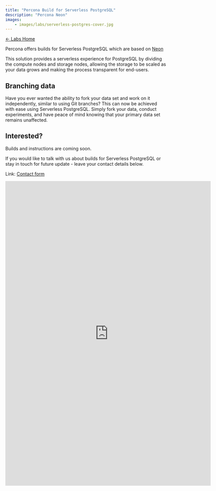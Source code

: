 ```yaml
---
title: "Percona Build for Serverless PostgreSQL"
description: "Percona Neon"
images:
    - images/labs/serverless-postgres-cover.jpg
---
```


[← Labs Home](/labs/)

Percona offers builds for Serverless PostgreSQL which are based on [Neon](https://github.com/neondatabase/neon)

This solution provides a serverless experience for PostgreSQL by dividing the compute nodes and storage nodes, allowing the storage to be scaled as your data grows and making the process transparent for end-users.


## Branching data

Have you ever wanted the ability to fork your data set and work on it independently, similar to using Git branches? This can now be achieved with ease using Serverless PostgreSQL. Simply fork your data, conduct experiments, and have peace of mind knowing that your primary data set remains unaffected.

## Interested?

Builds and instructions are coming soon.

If you would like to talk with us about  builds for Serverless PostgreSQL or stay in touch for future update - leave your contact details below.

Link: [Contact form](https://forms.gle/xFKBts2bKjQfNb3E9)

<iframe src="https://docs.google.com/forms/d/e/1FAIpQLSdea98dX_TpS3QxUVMMzWaomqvuUNd2Ps_K7dYCq-gWf1MvoQ/viewform?embedded=true" width="640" height="950" frameborder="0" marginheight="0" marginwidth="0">Loading…</iframe>
